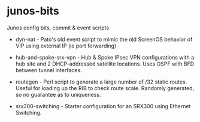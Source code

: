 # junos-bits
Junos config bits, commit &amp; event scripts

* dyn-nat - Pato's old event script to mimic the old ScreenOS behavior of VIP using external IP (ie port forwarding)

* hub-and-spoke-srx-vpn - Hub & Spoke IPsec VPN configurations with a hub site and 2 DHCP-addressed satellite locations.  Uses OSPF with BFD between tunnel interfaces.

* routegen - Perl script to generate a large number of /32 static routes.  Useful for loading up the RIB to check route scale.  Randomly generated, so no guarantee as to uniqueness.

* srx300-switching - Starter configuration for an SRX300 using Ethernet Switching.
